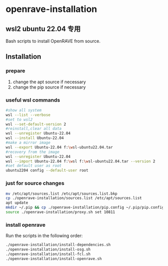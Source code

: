 # openrave-installation
## wsl2 ubuntu 22.04 专用

Bash scripts to install OpenRAVE from source. 

## Installation
### prepare
1. change the apt source if necessary
2. change the pip source if necessary

### useful wsl commands
```bash
#show all system
wsl --list --verbose
#set to wsl2
wsl --set-default-version 2
#reinstall,clear all data
wsl --unregister Ubuntu-22.04
wsl --install Ubuntu-22.04
#make a mirror image
wsl --export Ubuntu-22.04 f:\wsl-ubuntu22.04.tar
#recovery from the image
wsl --unregister Ubuntu-22.04
wsl --import Ubuntu-22.04 f:\wsl f:\wsl-ubuntu22.04.tar --version 2
#set default user as root
ubuntu2204 config --default-user root
```

### just for source changes
```bash
mv /etc/apt/sources.list /etc/apt/sources.list.bkp
cp ./openrave-installation/sources.list /etc/apt/sources.list
apt update
mkdir ~/.pip && cp ./openrave-installation/pip.config ~/.pip/pip.config
source ./openrave-installation/proxy.sh set 10811 
```

### install openrave
Run the scripts in the following order:
```bash
./openrave-installation/install-dependencies.sh
./openrave-installation/install-osg.sh
./openrave-installation/install-fcl.sh
./openrave-installation/install-openrave.sh
```
